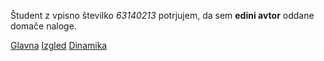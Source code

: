 Študent z vpisno številko _63140213_ potrjujem, da sem __edini avtor__ oddane domače naloge.

[Glavna](https://rawgit.com/Neophytez/stroboskop/master/stroboskop.html)
[Izgled](https://rawgit.com/Neophytez/stroboskop/izgled/stroboskop.html)
[Dinamika](https://rawgit.com/Neophytez/stroboskop/dinamika/stroboskop.html)